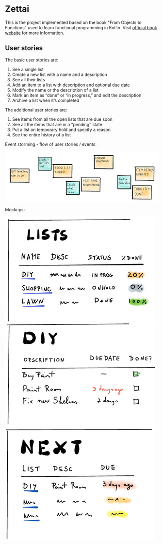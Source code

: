 # Zettai

This is the project implemented based on the book "From Objects to Functions" used to learn
functional programming in Kotlin.
Visit [official book website](https://pragprog.com/titles/uboop/from-objects-to-functions/) for more information.

## User stories

The basic user stories are:
1. See a single list
2. Create a new list with a name and a description
3. See all their lists
4. Add an item to a list with description and optional due date
5. Modify the name or the description of a list
6. Mark an item as “done” or “in progress,” and edit the description
7. Archive a list when it’s completed

The additional user stories are:
1. See items from all the open lists that are due soon
2. See all the items that are in a “pending” state
3. Put a list on temporary hold and specify a reason
4. See the entire history of a list

Event storming - flow of user stories / events:

![Event storming](/docs/img/ch1-eventstorming.jpg "Event storming")

Mockups:

![Lists](/docs/img/ch1-mockup-lists.jpg "UI - lists") 
![Items](/docs/img/ch1-mockup-items.jpg "UI - items")
![Next](/docs/img/ch1-mockup-next.jpg "UI - next")
